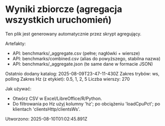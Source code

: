 # Wyniki zbiorcze (agregacja wszystkich uruchomień)

Ten plik jest generowany automatycznie przez skrypt agregujący.

Artefakty:
- API: benchmarks/_aggregate.csv (pełne; nagłówki + wiersze)
- API: benchmarks/combined.csv (alias do powyższego, stabilna nazwa)
- API: benchmarks/_aggregate.json (te same dane w formacie JSON)

Ostatnio dodany katalog: 2025-08-09T23-47-11-430Z
Zakres trybów: ws, polling
Zakres Hz (z etykiet): 0.5, 1, 2, 5
Liczba wierszy: 270

Jak używać:
- Otwórz CSV w Excel/LibreOffice/R/Python.
- Do filtrowania po Hz użyj kolumny 'hz'; po obciążeniu 'loadCpuPct'; po klientach 'clientsHttp/clientsWs'.

Utworzono: 2025-08-10T01:02:45.891Z
